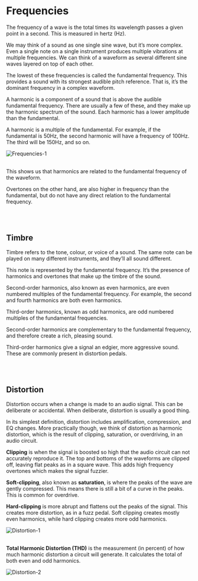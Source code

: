 # Frequencies
The frequency of a wave is the total times its wavelength passes a given point in a second. This is measured in hertz (Hz).

We may think of a sound as one single sine wave, but it’s more complex. Even a single note on a single instrument produces multiple vibrations at multiple frequencies. We can think of a waveform as several different sine waves layered on top of each other.

The lowest of these frequencies is called the fundamental frequency. This provides a sound with its strongest audible pitch reference. That is, it’s the dominant frequency in a complex waveform.

A harmonic is a component of a sound that is above the audible fundamental frequency. There are usually a few of these, and they make up the harmonic spectrum of the sound. Each harmonic has a lower amplitude than the fundamental.

A harmonic is a multiple of the fundamental. For example, if the fundamental is 50Hz, the second harmonic will have a frequency of 100Hz. The third will be 150Hz, and so on.

![Frequencies-1](https://github.com/user-attachments/assets/90234784-9564-42db-9cbd-ad0c97e292c4)
</br></br>

This shows us that harmonics are related to the fundamental frequency of the waveform.

Overtones on the other hand, are also higher in frequency than the fundamental, but do not have any direct relation to the fundamental frequency.


<br/><br/>
## Timbre
Timbre refers to the tone, colour, or voice of a sound. The same note can be played on many different instruments, and they’ll all sound different.

This note is represented by the fundamental frequency. It’s the presence of harmonics and overtones that make up the timbre of the sound.

Second-order harmonics, also known as even harmonics, are even numbered multiples of the fundamental frequency. For example, the second and fourth harmonics are both even harmonics.

Third-order harmonics, known as odd harmonics, are odd numbered multiples of the fundamental frequencies.

Second-order harmonics are complementary to the fundamental frequency, and therefore create a rich, pleasing sound.

Third-order harmonics give a signal an edgier, more aggressive sound. These are commonly present in distortion pedals.


<br/><br/>
## Distortion
Distortion occurs when a change is made to an audio signal. This can be deliberate or accidental. When deliberate, distortion is usually a good thing.

In its simplest definition, distortion includes amplification, compression, and EQ changes. More practically though, we think of distortion as harmonic distortion, which is the result of clipping, saturation, or overdriving, in an audio circuit.

**Clipping** is when the signal is boosted so high that the audio circuit can not accurately reproduce it. The top and bottoms of the waveforms are clipped off, leaving flat peaks as in a square wave. This adds high frequency overtones which makes the signal fuzzier.

**Soft-clipping**, also known as **saturation**, is where the peaks of the wave are gently compressed. This means there is still a bit of a curve in the peaks. This is common for overdrive.

**Hard-clipping** is more abrupt and flattens out the peaks of the signal. This creates more distortion, as in a fuzz pedal.
Soft clipping creates mostly even harmonics, while hard clipping creates more odd harmonics.

![Distortion-1](https://github.com/user-attachments/assets/7ce08ce5-9a27-46ef-9c29-bcbddfa820ef)
</br></br>


**Total Harmonic Distortion (THD)** is the measurement (in percent) of how much harmonic distortion a circuit will generate. It calculates the total of both even and odd harmonics.

![Distortion-2](https://github.com/user-attachments/assets/68e5c96d-3d31-49cd-b3bc-9982a3377601)
</br></br>


